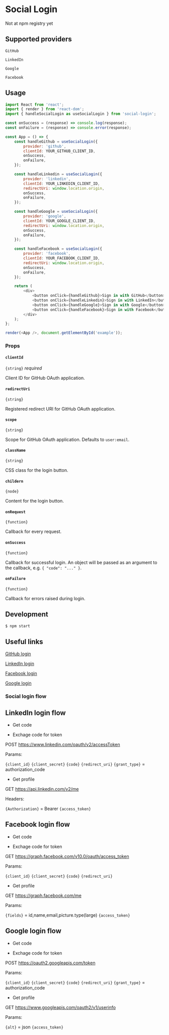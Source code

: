 # Social Login

Not at npm registry yet

## Supported providers

`GitHub`

`LinkedIn`

`Google`

`Facebook`

## Usage

```js
import React from 'react';
import { render } from 'react-dom';
import { handleSocialLogin as useSocialLogin } from 'social-login';

const onSuccess = (response) => console.log(response);
const onFailure = (response) => console.error(response);

const App = () => {
    const handleGithub = useSocialLogin({
        provider: 'github',
        clientId: YOUR_GITHUB_CLIENT_ID,
        onSuccess,
        onFailure,
    });

    const handleLinkedin = useSocialLogin({
        provider: 'linkedin',
        clientId: YOUR_LINKEDIN_CLIENT_ID,
        redirectUri: window.location.origin,
        onSuccess,
        onFailure,
    });

    const handleGoogle = useSocialLogin({
        provider: 'google',
        clientId: YOUR_GOOGLE_CLIENT_ID,
        redirectUri: window.location.origin,
        onSuccess,
        onFailure,
    });

    const handleFacebook = useSocialLogin({
        provider: 'facebook',
        clientId: YOUR_FACEBOOK_CLIENT_ID,
        redirectUri: window.location.origin,
        onSuccess,
        onFailure,
    });

    return (
        <div>
            <button onClick={handleGithub}>Sign in with GitHub</button>
            <button onClick={handleLinkedin}>Sign in with LinkedIn</button>
            <button onClick={handleGoogle}>Sign in with Google</button>
            <button onClick={handleFacebook}>Sign in with Facebook</button>
        </div>
    );
};

render(<App />, document.getElementById('example'));
```

### Props

#### `clientId`

`{string}` _required_

Client ID for GitHub OAuth application.

#### `redirectUri`

`{string}`

Registered redirect URI for GitHub OAuth application.

#### `scope`

`{string}`

Scope for GitHub OAuth application. Defaults to `user:email`.

#### `className`

`{string}`

CSS class for the login button.

#### `childern`

`{node}`

Content for the login button.

#### `onRequest`

`{function}`

Callback for every request.

#### `onSuccess`

`{function}`

Callback for successful login. An object will be passed as an argument to the callback, e.g. `{ "code": "..." }`.

#### `onFailure`

`{function}`

Callback for errors raised during login.

## Development

```sh
$ npm start
```

## Useful links

[GitHub login](https://developer.github.com/v3/oauth/)

[LinkedIn login](https://docs.microsoft.com/en-us/linkedin/shared/authentication/authorization-code-flow?tabs=https)

[Facebook login](https://developers.facebook.com/docs/facebook-login/manually-build-a-login-flow/)

[Google login](https://developers.google.com/identity/protocols/oauth2/web-server)

### Social login flow

## LinkedIn login flow

-   Get code

-   Exchage code for token

POST https://www.linkedin.com/oauth/v2/accessToken

Params:

`{client_id}`
`{client_secret}`
`{code}`
`{redirect_uri}`
`{grant_type}` = authorization_code

-   Get profile

GET https://api.linkedin.com/v2/me

Headers:

`{Authorization}` = Bearer `{access_token}`

## Facebook login flow

-   Get code

-   Exchage code for token

GET https://graph.facebook.com/v10.0/oauth/access_token

Params:

`{client_id}`
`{client_secret}`
`{code}`
`{redirect_uri}`

-   Get profile

GET https://graph.facebook.com/me

Params:

`{fields}` = id,name,email,picture.type(large)
`{access_token}`

## Google login flow

-   Get code

-   Exchage code for token

POST https://oauth2.googleapis.com/token

Params:

`{client_id}`
`{client_secret}`
`{code}`
`{redirect_uri}`
`{grant_type}` = authorization_code

-   Get profile

GET https://www.googleapis.com/oauth2/v1/userinfo

Params:

`{alt}` = json
`{access_token}`
